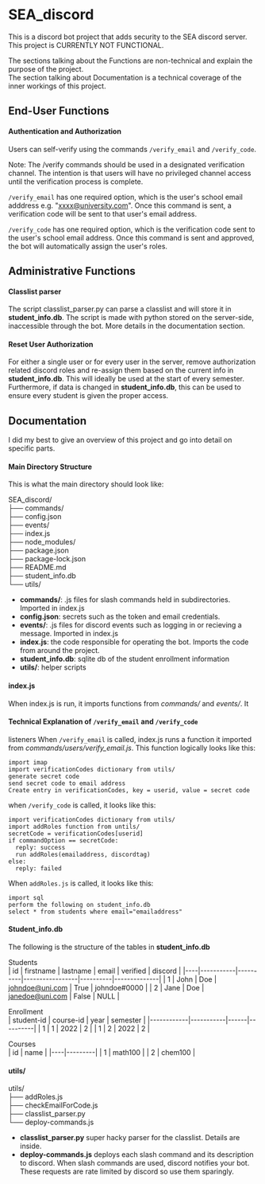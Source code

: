 # SEA_discord
This is a discord bot project that adds security to the SEA discord server. This project is CURRENTLY NOT FUNCTIONAL.

The sections talking about the Functions are non-technical and explain the purpose of the project.  
The section talking about Documentation is a technical coverage of the inner workings of this project.

## End-User Functions

#### Authentication and Authorization
Users can self-verify using the commands `/verify_email` and `/verify_code`.

Note: The /verify commands should be used in a designated verification channel. The intention is that users will have no privileged channel access until the verification process is complete.

`/verify_email` has one required option, which is the user's school email adddress e.g. "xxxx@university.com". Once this command is sent, a verification code will be sent to that user's email address.

`/verify_code` has one required option, which is the verification code sent to the user's school email address. Once this command is sent and approved, the bot will automatically assign the user's roles.


## Administrative Functions

#### Classlist parser
The script classlist_parser.py can parse a classlist and will store it in **student_info.db**. The script is made with python stored on the server-side, inaccessible through the bot. More details in the documentation section.

#### Reset User Authorization
For either a single user or for every user in the server, remove authorization related discord roles and re-assign them based on the current info in **student_info.db**. This will ideally be used at the start of every semester. Furthermore, if data is changed in **student_info.db**, this can be used to ensure every student is given the proper access.


## Documentation
I did my best to give an overview of this project and go into detail on specific parts.


#### Main Directory Structure
This is what the main directory should look like:

SEA_discord/  
├── commands/  
├── config.json  
├── events/  
├── index.js  
├── node_modules/  
├── package.json  
├── package-lock.json  
├── README.md  
├── student_info.db  
└── utils/  

- **commands/**: .js files for slash commands held in subdirectories. Imported in index.js
- **config.json**: secrets such as the token and email credentials.
- **events/**: .js files for discord events such as logging in or recieving a message. Imported in index.js
- **index.js**: the code responsible for operating the bot. Imports the code from around the project.
- **student_info.db**: sqlite db of the student enrollment information
- **utils/**: helper scripts



#### index.js
When index.js is run, it imports functions from *commands/* and *events/*. It 

#### Technical Explanation of `/verify_email` and `/verify_code`
listeners When `/verify_email` is called, index.js runs a function it imported from *commands/users/verify_email.js*.
This function logically looks like this:  
```
import imap
import verificationCodes dictionary from utils/
generate secret code
send secret code to email address
Create entry in verificationCodes, key = userid, value = secret code
```
when `/verify_code` is called, it looks like this:  
```
import verificationCodes dictionary from utils/
import addRoles function from untils/
secretCode = verificationCodes[userid]
if commandOption == secretCode:
  reply: success
  run addRoles(emailaddress, discordtag)
else:
  reply: failed
```

When `addRoles.js` is called, it looks like this:
```
import sql
perform the following on student_info.db
select * from students where email="emailaddress"
```

#### Student_info.db
The following is the structure of the tables in **student_info.db**

Students  
| id | firstname | lastname |      email      | verified |   discord    |
|----|-----------|----------|-----------------|----------|--------------|
|  1 | John      | Doe      | johndoe@uni.com | True     | johndoe#0000 |
|  2 | Jane      | Doe      | janedoe@uni.com | False    | NULL         |

Enrollment  
| student-id | course-id | year | semester |
|------------|-----------|------|----------|
|          1 |         1 | 2022 |        2 |
|          1 |         2 | 2022 |        2 |

Courses  
| id |  name   |
|----|---------|
|  1 | math100 |
|  2 | chem100 |





#### utils/
utils/  
├── addRoles.js  
├── checkEmailForCode.js  
├── classlist_parser.py  
└── deploy-commands.js  

- **classlist_parser.py** super hacky parser for the classlist. Details are inside.
- **deploy-commands.js** deploys each slash command and its description to discord. When slash commands are used, discord notifies your bot. These requests are rate limited by discord so use them sparingly.

